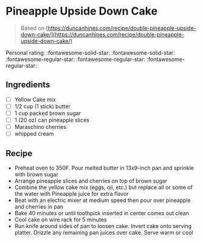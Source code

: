 # Pineapple Upside Down Cake

> Based on [https://duncanhines.com/recipe/double-pineapple-upside-down-cake/](https://duncanhines.com/recipe/double-pineapple-upside-down-cake/)

<!-- {cts} rating=2; (User can specify rating on scale of 1-5) -->

Personal rating: :fontawesome-solid-star: :fontawesome-solid-star: :fontawesome-regular-star: :fontawesome-regular-star: :fontawesome-regular-star:

<!-- {cte} -->

<!-- {cts} name_image=None; (User can specify image name) -->

<!-- TODO: Capture image -->

<!-- {cte} -->

## Ingredients

- [ ] Yellow Cake mix
- [ ] 1/2 cup (1 stick) butter
- [ ] 1 cup packed brown sugar
- [ ] 1 (20 oz) can pineapple slices
- [ ] Maraschino cherries
- [ ] whipped cream

## Recipe

- Preheat oven to 350F. Pour melted butter in 13x9-inch pan and sprinkle with brown sugar
- Arrange pineapple slices and cherries on top of brown sugar
- Combine the yellow cake mix (eggs, oil, etc.) but replace all or some of the water with Pineapple juice for extra flavor
- Beat with an electric mixer at medium speed then pour over pineapple and cherries in pan
- Bake 40 minutes or until toothpick inserted in center comes out clean
- Cool cake on wire rack for 5 minutes
- Run knife around sides of pan to loosen cake. Invert cake onto serving platter. Drizzle any remaining pan juices over cake. Serve warm or cool
